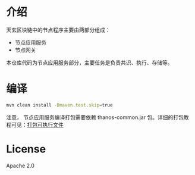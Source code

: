 # 介绍
天玄区块链中的节点程序主要由两部分组成：

* 节点应用服务
* 节点网关

本仓库代码为节点应用服务部分，主要任务是负责共识、执行、存储等。

# 编译
```sh
mvn clean install -Dmaven.test.skip=true
```

注意， 节点应用服务编译打包需要依赖 thanos-common.jar 包。详细的打包教程可见：[打包可执行文件](https://github.com/TianXuan-Chain/tianxuan-docs/blob/new-pages/tools/blockchain-browser/installation-manual/tianxaun-chain/executable-file.md)

# License
Apache 2.0
